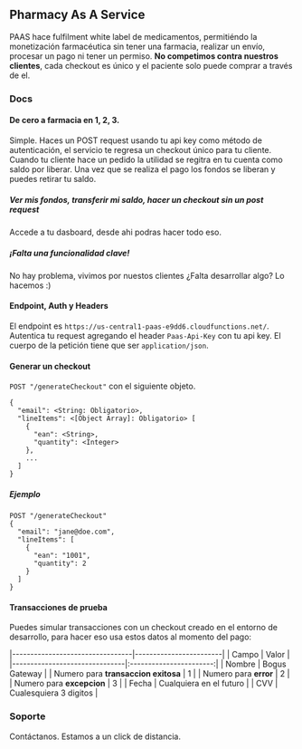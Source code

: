 ## Pharmacy As A Service

PAAS hace fulfilment white label de medicamentos, permitiéndo la monetización farmacéutica sin tener una farmacia, realizar un envío, procesar un pago ni tener un permiso. **No competimos contra nuestros clientes**, cada checkout es único y el paciente solo puede comprar a través de el.

### Docs
#### De cero a farmacia en 1, 2, 3.

Simple. Haces un POST request usando tu api key como método de autenticación, el servicio te regresa un checkout único para tu cliente. Cuando tu cliente hace un pedido la utilidad se regitra en tu cuenta como saldo por liberar. Una vez que se realiza el pago los fondos se liberan y puedes retirar tu saldo.

##### Ver mis fondos, transferir mi saldo, hacer un checkout sin un post request
Accede a tu dasboard, desde ahi podras hacer todo eso.

##### ¡Falta una funcionalidad clave!
No hay problema, vivimos por nuestos clientes ¿Falta desarrollar algo? Lo hacemos :)

#### Endpoint, Auth y Headers
El endpoint es `https://us-central1-paas-e9dd6.cloudfunctions.net/`.
Autentica tu request agregando el header `Paas-Api-Key` con tu api key.
El cuerpo de la petición tiene que ser `application/json`.
#### Generar un checkout
`POST "/generateCheckout"` con el siguiente objeto.
```
{
  "email": <String: Obligatorio>,
  "lineItems": <[Object Array]: Obligatorio> [
    {
      "ean": <String>,
      "quantity": <Integer>
    },
    ...
  ]
}
```
##### Ejemplo
```
POST "/generateCheckout"
{
  "email": "jane@doe.com",
  "lineItems": [
    {
      "ean": "1001",
      "quantity": 2
    }
  ]
}
```
#### Transacciones de prueba
Puedes simular transacciones con un checkout creado en el entorno de desarrollo, para hacer eso usa estos datos al momento del pago:

|---------------------------------|------------------------|
|              Campo              |          Valor          |
|-------------------------------|:-----------------------:|
| Nombre                          |      Bogus Gateway      |
| Numero para **transaccion exitosa** |            1            |
| Numero para **error**       |            2            |
| Numero para **excepcion**   |            3            |
| Fecha                           | Cualquiera en el futuro |
| CVV                             |  Cualesquiera 3 digitos |

### Soporte
Contáctanos. Estamos a un click de distancia.
